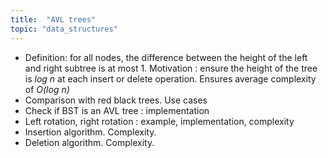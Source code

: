 ```yaml
---
title:  "AVL trees"
topic: "data_structures"
---
```


* Definition: for all nodes, the difference between the height of the left and right subtree is at most 1. Motivation : ensure the height of the tree is *log n* at each insert or delete operation. Ensures average complexity of *O(log n)*
* Comparison with red black trees. Use cases
* Check if BST is an AVL tree : implementation
* Left rotation, right rotation : example, implementation, complexity
* Insertion algorithm. Complexity.
* Deletion algorithm. Complexity.
